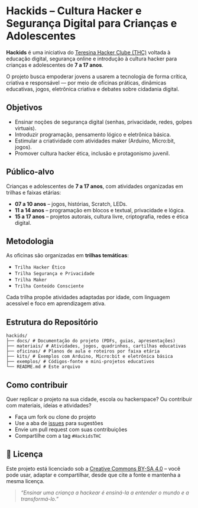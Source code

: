 # Hackids – Cultura Hacker e Segurança Digital para Crianças e Adolescentes

**Hackids** é uma iniciativa do [Teresina Hacker Clube (THC)](https://github.com/teresinahc) voltada à educação digital, segurança online e introdução à cultura hacker para crianças e adolescentes de **7 a 17 anos**.

O projeto busca empoderar jovens a usarem a tecnologia de forma crítica, criativa e responsável — por meio de oficinas práticas, dinâmicas educativas, jogos, eletrônica criativa e debates sobre cidadania digital.

## Objetivos

- Ensinar noções de segurança digital (senhas, privacidade, redes, golpes virtuais).
- Introduzir programação, pensamento lógico e eletrônica básica.
- Estimular a criatividade com atividades maker (Arduino, Micro:bit, jogos).
- Promover cultura hacker ética, inclusão e protagonismo juvenil.

## Público-alvo

Crianças e adolescentes de **7 a 17 anos**, com atividades organizadas em trilhas e faixas etárias:

- **07 a 10 anos** – jogos, histórias, Scratch, LEDs.
- **11 a 14 anos** – programação em blocos e textual, privacidade e lógica.
- **15 a 17 anos** – projetos autorais, cultura livre, criptografia, redes e ética digital.

## Metodologia

As oficinas são organizadas em **trilhas temáticas**:

- `Trilha Hacker Ético`
- `Trilha Segurança e Privacidade`
- `Trilha Maker`
- `Trilha Conteúdo Consciente`

Cada trilha propõe atividades adaptadas por idade, com linguagem acessível e foco em aprendizagem ativa.

## Estrutura do Repositório

```
hackids/
├── docs/ # Documentação do projeto (PDFs, guias, apresentações)
├── materiais/ # Atividades, jogos, quadrinhos, cartilhas educativas
├── oficinas/ # Planos de aula e roteiros por faixa etária
├── kits/ # Exemplos com Arduino, Micro:bit e eletrônica básica
├── exemplos/ # Códigos-fonte e mini-projetos educativos
└── README.md # Este arquivo
```

## Como contribuir

Quer replicar o projeto na sua cidade, escola ou hackerspace? Ou contribuir com materiais, ideias e atividades?

- Faça um fork ou clone do projeto
- Use a aba de [issues](https://github.com/teresinahackerclube/hackids/issues) para sugestões
- Envie um pull request com suas contribuições
- Compartilhe com a tag `#HackidsTHC`

## 🧷 Licença

Este projeto está licenciado sob a [Creative Commons BY-SA 4.0](https://creativecommons.org/licenses/by-sa/4.0/) – você pode usar, adaptar e compartilhar, desde que cite a fonte e mantenha a mesma licença.

> _“Ensinar uma criança a hackear é ensiná-la a entender o mundo e a transformá-lo.”_
